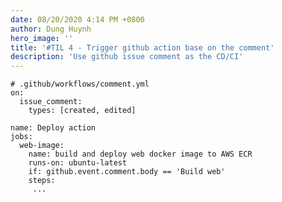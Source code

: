 ```yaml
---
date: 08/20/2020 4:14 PM +0800
author: Dung Huynh
hero_image: ''
title: '#TIL 4 - Trigger github action base on the comment'
description: 'Use github issue comment as the CD/CI'
---
```


    # .github/workflows/comment.yml
    on:
      issue_comment:
        types: [created, edited]

    name: Deploy action
    jobs:
      web-image:
        name: build and deploy web docker image to AWS ECR
        runs-on: ubuntu-latest
        if: github.event.comment.body == 'Build web'
        steps:
         ...
